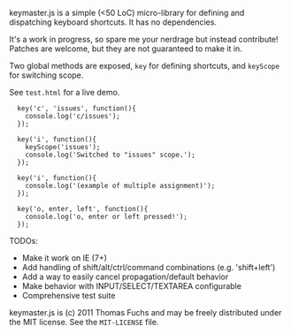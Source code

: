 keymaster.js is a simple (<50 LoC) micro-library for defining and 
dispatching keyboard shortcuts. It has no dependencies.

It's a work in progress, so spare me your nerdrage but instead
contribute! Patches are welcome, but they are not guaranteed to make
it in.

Two global methods are exposed, `key` for defining shortcuts, and
`keyScope` for switching scope.

See `test.html` for a live demo.

```
  key('c', 'issues', function(){
    console.log('c/issues');
  });
    
  key('i', function(){
    keyScope('issues');
    console.log('Switched to "issues" scope.');
  });
  
  key('i', function(){
    console.log('(example of multiple assignment)');
  });
  
  key('o, enter, left', function(){
    console.log('o, enter or left pressed!');
  });
```

TODOs:
 
  * Make it work on IE (7+) 
  * Add handling of shift/alt/ctrl/command combinations (e.g. 'shift+left')
  * Add a way to easily cancel propagation/default behavior
  * Make behavior with INPUT/SELECT/TEXTAREA configurable
  * Comprehensive test suite

keymaster.js is (c) 2011 Thomas Fuchs and may be freely distributed under the MIT license.
See the `MIT-LICENSE` file.
